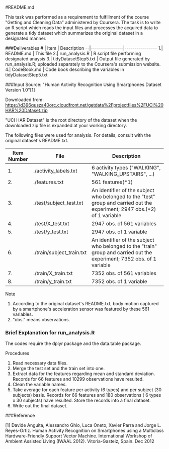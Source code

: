 #README.md

This task was performed as a requirement to fulfillment of the course "Getting    and Cleaning Data" administered by Coursera.
The task is to write an R script which reads the input files and processes the acquired data to generate a tidy dataset which summarizes the original dataset in a designated manner.

###Deliverables
\#  | Item           | Description
--|----------------|---------------- 
1.| README.md            | This file
2.| run_analysis.R       | R script file performing designated anaysis
3.| tidyDatasetStep5.txt | Output file generated by run_analysis.R; uploaded separately to the Coursera's submission website.
4.| CodeBook.md          | Code book describing the variables in tidyDatasetStep5.txt

###Input
Source: "Human Activity Recognition Using Smartphones Dataset Version 1.0"[1]

Downloaded from: https://d396qusza40orc.cloudfront.net/getdata%2Fprojectfiles%2FUCI%20HAR%20Dataset.zip

"UCI HAR Dataset" is the root directory of the dataset when the downloaded zip file is expanded at your working directory.

The following files were used for analysis.
For details, consult with the original dataset's README.txt.

Item Number  |File                      |Description
--|--------------------------|--------------------------
1.|./activity_labels.txt     |6 activity types ("WALKING", "WALKING_UPSTAIRS", ...)
2.|./features.txt            |561 features(\*1)
3.|./test/subject_test.txt   |An identifier of the subject who belonged to the "test" group and carried out the experiment; 2947 obs.(\*2) of 1 variable
4.|./test/X_test.txt         |2947 obs. of 561 variables
5.|./test/y_test.txt         |2947 obs. of 1 variable
6.|./train/subject_train.txt |An identifier of the subject who belonged to the "train" group and carried out the experiment; 7352 obs. of 1 variable
7.|./train/X_train.txt       |7352 obs. of 561 variables
8.|./train/y_train.txt       |7352 obs. of 1 variable

Note

1. According to the original dataset's README.txt, body motion captured by a smartphone's acceleration sensor was featured by these 561 variables.
2. "obs." means observations.

### Brief Explanation for run_analysis.R

The codes require the dplyr package and the data.table package.

Procedures

1. Read necessary data files.
2. Merge the test set and the train set into one.
3. Extract data for the features regarding mean and standard deviation.
  Records for 66 features and 10299 observations have resulted.
4. Clean the variable names.
5. Take average for each feature per activity (6 types) and per subject (30 subjects) basis. Records for 66 features and 180 observations ( 6 types x 30 subjects) have resulted. Store the records into a final dataset.
6. Write out the final dataset.

###Reference

[1] Davide Anguita, Alessandro Ghio, Luca Oneto, Xavier Parra and Jorge L. Reyes-Ortiz. Human Activity Recognition on Smartphones using a Multiclass Hardware-Friendly Support Vector Machine. International Workshop of Ambient Assisted Living (IWAAL 2012). Vitoria-Gasteiz, Spain. Dec 2012
